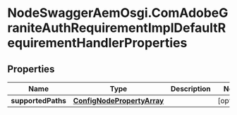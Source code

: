 # NodeSwaggerAemOsgi.ComAdobeGraniteAuthRequirementImplDefaultRequirementHandlerProperties

## Properties

Name | Type | Description | Notes
------------ | ------------- | ------------- | -------------
**supportedPaths** | [**ConfigNodePropertyArray**](ConfigNodePropertyArray.md) |  | [optional] 


